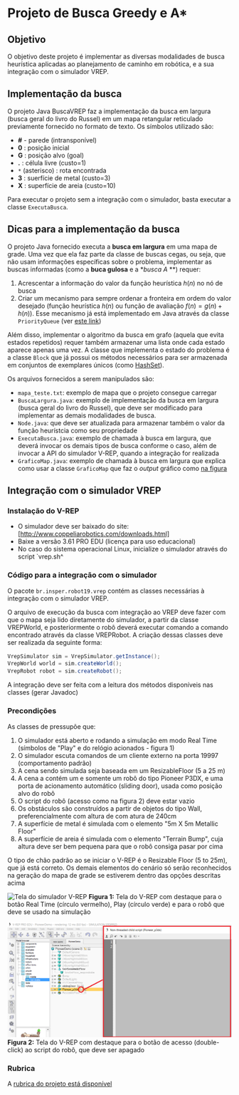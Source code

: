 # Projeto de Busca Greedy e A*

## Objetivo
O objetivo deste projeto é implementar as diversas modalidades de busca heurística aplicadas ao planejamento de 
caminho em robótica, e a sua integração com o simulador VREP.  

## Implementação da busca

O projeto Java BuscaVREP faz a implementação da busca em largura (busca geral do livro do Russel) em um mapa retangular reticulado previamente fornecido no formato de texto. Os símbolos utilizado são:
- **#** - parede (intransponível)
- **0** : posição inicial
- **G** : posição alvo (goal)
- **.** : célula livre (custo=1)
- `*` (asterisco) : rota encontrada
- **3** : suerfície de metal (custo=3)
- **X** : superfície de areia (custo=10)

Para executar o projeto sem a integração com o simulador, basta executar a classe `ExecutaBusca`.
 
## Dicas para a implementação da busca

O projeto Java fornecido executa a **busca em largura** em uma mapa de grade.
Uma vez que ela faz parte da classe de buscas cegas, ou seja, que não usam
informações específicas sobre o problema, implementar as buscas informadas
(como a **buca gulosa** e a **busca A* **) requer:

1. Acrescentar a informação do valor da função heurística $h(n)$ no nó de busca
2. Criar um mecanismo para sempre ordenar a fronteira em ordem do valor desejado
(função heurística  $h(n)$ ou função de avaliação $f(n)=g(n)+h(n)$). Esse mecanismo
já está implementado em Java através da classe `PriorityQueue` (ver [este link](https://stackoverflow.com/questions/683041/how-do-i-use-a-priorityqueue))

Além disso, implementar o algoritmo da busca em grafo (aquela que evita estados repetidos) requer também armazenar uma lista onde cada estado aparece apenas uma vez.
A classe que implementa o estado do problema é
a classe `Block` que já possui os métodos necessários para ser armazenada em conjuntos de exemplares únicos (como [HashSet](https://docs.oracle.com/javase/7/docs/api/java/util/HashSet.html)).

Os arquivos fornecidos a serem manipulados são:
 - `mapa_teste.txt`: exemplo de mapa que o projeto consegue carregar
 - `BuscaLargura.java`: exemplo de implementação da busca em largura (busca geral do livro do Russel), que deve ser modificado para implementar as demais modalidades de busca.
 - `Node.java`: que deve ser atualizada para armazenar também o valor da função heurístcia como seu propriedade
 - `ExecutaBusca.java`: exemplo de chamada à busca em largura, que deverá invocar os demais tipos de busca conforme o caso, além de invocar a API do simulador V-REP, quando a integração for realizada
 - `GraficoMap.java`: exemplo de chamada à busca em largura que explica como usar a classe `GraficoMap` que faz o *output* gráfico como [na figura](./java/Resolvido.png)

 
 ## Integração com o simulador VREP
 
 ### Instalação do V-REP
 - O simulador deve ser baixado do site: [http://www.coppeliarobotics.com/downloads.html]
 - Baixe a versão 3.61 PRO EDU (licença para uso educacional)
 - No caso do sistema operacional Linux, inicialize o simulador através do script `vrep.sh^
 
 ### Código para a integração com o simulador
 
 O pacote `br.insper.robot19.vrep` contém as classes necessárias à integração com o simulador VREP.
 
 O arquivo de execução da busca com integração ao VREP deve fazer com que o mapa seja lido diretamente do simulador,
 a partir da classe VREPWorld, e posteriormente o robô deverá executar comando a comando encontrado através da 
 classe VREPRobot. A criação dessas classes deve ser realizada da seguinte forma:
 
```java
VrepSimulator sim = VrepSimulator.getInstance();
VrepWorld world = sim.createWorld();
VrepRobot robot = sim.createRobot();
```

A integração deve ser feita com a leitura dos métodos disponíveis nas classes (gerar Javadoc)
    
### Precondições

As classes de  pressupõe que:
 1. O simulador está aberto e rodando a simulação em modo Real Time (símbolos de "Play" e do relógio acionados - figura 1)
 2. O simulador escuta comandos de um cliente externo na porta 19997 (comportamento padrão)
 3. A cena sendo simulada seja baseada em um ResizableFloor (5 a 25 m)
 4. A cena a contém um e somente um robô do tipo Pioneer P3DX, e uma porta de acionamento automático
 (sliding door), usada como posição alvo do robô
 5. O script do robô (acesso como na figura 2) deve estar vazio
 6. Os obstáculos são construídos a partir de objetos do tipo Wall, preferencialmente com altura de com atura de 240cm
 7. A superfície de metal é simulada com o elemento "5m X 5m Metallic Floor"
 8. A superfície de areia é simulada com o elemento "Terrain Bump", cuja altura deve ser bem pequena para que o robô consiga pasar por cima
 
 O tipo de chão padrão ao se iniciar o V-REP é o Resizable Floor (5 to 25m), que já está correto.
 Os demais elementos do cenário só serão reconhecidos na geração do mapa de grade se estiverem dentro das opções descritas acima
 
 
 ![Tela do simulador V-REP](VREP1.PNG "Figura 1: tela do V-REP")
 **Figura 1:** Tela do V-REP com destaque para o botão Real Time (círculo vermelho), Play (círculo verde) e para o robô que deve se usado na simulação
 
 ![Tela do script do robô no V-REP](VREP_SCRIPT.PNG "Figura 2: Acessando o script do robô")
 **Figura 2:** Tela do V-REP com destaque para o botão de acesso (double-click) ao script do robô, que deve ser apagado
 
 
 ### Rubrica

 A [rubrica do projeto está disponível](RUBRICA_proj3.pdf)
 

